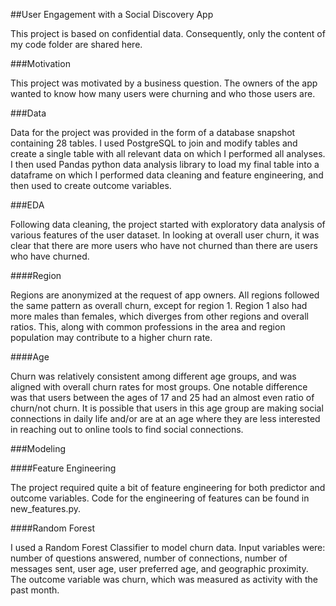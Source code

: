 ##User Engagement with a Social Discovery App

This project is based on confidential data. Consequently, only the content of my code folder are shared here.

###Motivation

This project was motivated by a business question. The owners of the app wanted to know how many users were churning and who those users are.

###Data

Data for the project was provided in the form of a database snapshot containing 28 tables. I used PostgreSQL to join and modify tables and create a single table with all relevant data on which I performed all analyses. I then used Pandas python data analysis library to load my final table into a dataframe on which I performed data cleaning and  feature engineering, and then used to create outcome variables.


###EDA

Following data cleaning, the project started with exploratory data analysis of various features of the user dataset. In looking at overall user churn, it was clear that there are more users who have not churned than there are users who have churned.

####Region

Regions are anonymized at the request of app owners. All regions followed the same pattern as overall churn, except for region 1. Region 1 also had more males than females, which diverges from other regions and overall ratios. This, along with common professions in the area and region population may contribute to a higher churn rate.

####Age

Churn was relatively consistent among different age groups, and was aligned with overall churn rates for most groups. One notable difference was that users between the ages of 17 and 25 had an almost even ratio of churn/not churn. It is possible that users in this age group are making social connections in daily life and/or are at an age where they are less interested in reaching out to online tools to find social connections.

###Modeling

####Feature Engineering

The project required quite a bit of feature engineering for both predictor and outcome variables. Code for the engineering of features can be found in new_features.py.


####Random Forest

I used a Random Forest Classifier to model churn data. Input variables were: number of questions answered, number of connections, number of messages sent, user age, user preferred age, and geographic proximity. The outcome variable was churn, which was measured as activity with the past month.
